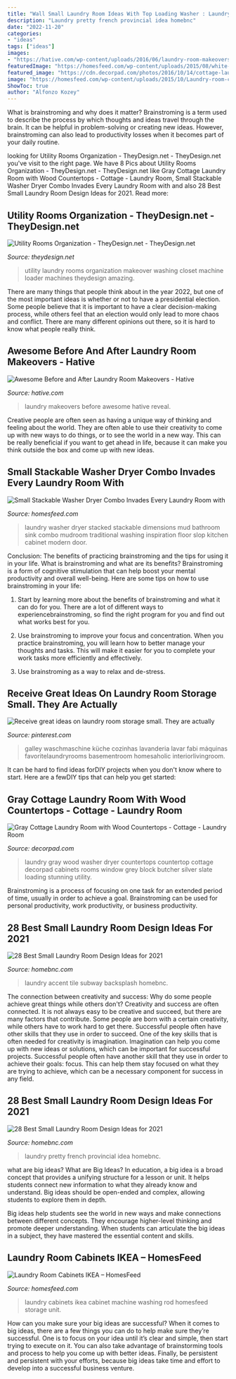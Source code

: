 ```yaml
---
title: "Wall Small Laundry Room Ideas With Top Loading Washer : Laundry Accent Tile Subway Backsplash Homebnc"
description: "Laundry pretty french provincial idea homebnc"
date: "2022-11-20"
categories:
- "ideas"
tags: ["ideas"]
images:
- "https://hative.com/wp-content/uploads/2016/06/laundry-room-makeovers/10-laundry-room-makeovers.jpg"
featuredImage: "https://homesfeed.com/wp-content/uploads/2015/08/white-laundry-room-idea-with-white-wooden-cabinetry-with-stainless-small-combo-washer-dryer-design-aside-glass-door-with-plaid-flooring.jpg"
featured_image: "https://cdn.decorpad.com/photos/2016/10/14/cottage-laundry-room-gray-cabinets-wood-counters.jpg"
image: "https://homesfeed.com/wp-content/uploads/2015/10/Laundry-room-cabinet-idea-by-IKEA-a-unit-of-washing-machine-a-unit-of-drying-machine-a-metal-rod-for-hanging-the-clean-clothes-a-rattan-storage-boxes-.jpg"
ShowToc: true
author: "Alfonzo Kozey"
---
```



What is brainstroming and why does it matter?
Brainstroming is a term used to describe the process by which thoughts and ideas travel through the brain. It can be helpful in problem-solving or creating new ideas. However, brainstroming can also lead to productivity losses when it becomes part of your daily routine.

	

		
looking for Utility Rooms Organization - TheyDesign.net - TheyDesign.net you've visit to the right page. We have 8 Pics about Utility Rooms Organization - TheyDesign.net - TheyDesign.net like Gray Cottage Laundry Room with Wood Countertops - Cottage - Laundry Room, Small Stackable Washer Dryer Combo Invades Every Laundry Room with and also 28 Best Small Laundry Room Design Ideas for 2021. Read more:
		
    
## Utility Rooms Organization - TheyDesign.net - TheyDesign.net

<img loading=lazy src="http://theydesign.net/wp-content/uploads/2017/07/laundry-room-closet-design-ideas-winda-7-furniture-with-regard-to-utility-rooms-organization-utility-rooms-organization.jpg" onerror="this.onerror=null;this.src='https://tse4.mm.bing.net/th?id=OIP.fKp1zffjTIJbaHFVgP8FDAHaLG&amp;pid=15.1';" alt="Utility Rooms Organization - TheyDesign.net - TheyDesign.net">

_Source: theydesign.net_

>utility laundry rooms organization makeover washing closet machine loader machines theydesign amazing. 

	

There are many things that people think about in the year 2022, but one of the most important ideas is whether or not to have a presidential election. Some people believe that it is important to have a clear decision-making process, while others feel that an election would only lead to more chaos and conflict. There are many different opinions out there, so it is hard to know what people really think.

    
## Awesome Before And After Laundry Room Makeovers - Hative

<img loading=lazy src="https://hative.com/wp-content/uploads/2016/06/laundry-room-makeovers/10-laundry-room-makeovers.jpg" onerror="this.onerror=null;this.src='https://tse3.mm.bing.net/th?id=OIP.HmxYsd1tgz_eev5jFSyXXAHaUB&amp;pid=15.1';" alt="Awesome Before and After Laundry Room Makeovers - Hative">

_Source: hative.com_

>laundry makeovers before awesome hative reveal. 

	

Creative people are often seen as having a unique way of thinking and feeling about the world. They are often able to use their creativity to come up with new ways to do things, or to see the world in a new way. This can be really beneficial if you want to get ahead in life, because it can make you think outside the box and come up with new ideas.

    
## Small Stackable Washer Dryer Combo Invades Every Laundry Room With

<img loading=lazy src="https://homesfeed.com/wp-content/uploads/2015/08/white-laundry-room-idea-with-white-wooden-cabinetry-with-stainless-small-combo-washer-dryer-design-aside-glass-door-with-plaid-flooring.jpg" onerror="this.onerror=null;this.src='https://tse3.mm.bing.net/th?id=OIP.l-Q-jla6DKjFN6zqou67GwHaE8&amp;pid=15.1';" alt="Small Stackable Washer Dryer Combo Invades Every Laundry Room with">

_Source: homesfeed.com_

>laundry washer dryer stacked stackable dimensions mud bathroom sink combo mudroom traditional washing inspiration floor slop kitchen cabinet modern door. 

	

Conclusion: The benefits of practicing brainstroming and the tips for using it in your life.
What is brainstroming and what are its benefits? Brainstroming is a form of cognitive stimulation that can help boost your mental productivity and overall well-being. Here are some tips on how to use brainstroming in your life: 
1. Start by learning more about the benefits of brainstroming and what it can do for you. There are a lot of different ways to experiencebrainstroming, so find the right program for you and find out what works best for you. 

2. Use brainstroming to improve your focus and concentration. When you practice brainstroming, you will learn how to better manage your thoughts and tasks. This will make it easier for you to complete your work tasks more efficiently and effectively. 

3. Use brainstroming as a way to relax and de-stress.

    
## Receive Great Ideas On Laundry Room Storage Small. They Are Actually

<img loading=lazy src="https://i.pinimg.com/736x/fd/ca/10/fdca1099c5b8d00da9f2b5ae67fb3905.jpg" onerror="this.onerror=null;this.src='https://tse4.mm.bing.net/th?id=OIP._q4Hwd0FnQT231RDUUZ_agAAAA&amp;pid=15.1';" alt="Receive great ideas on laundry room storage small. They are actually">

_Source: pinterest.com_

>galley waschmaschine küche cozinhas lavanderia lavar fabi máquinas favoritelaundryrooms basementroom homesaholic interiorlivingroom. 

	

It can be hard to find ideas forDIY projects when you don't know where to start. Here are a fewDIY tips that can help you get started: 

    
## Gray Cottage Laundry Room With Wood Countertops - Cottage - Laundry Room

<img loading=lazy src="https://cdn.decorpad.com/photos/2016/10/14/cottage-laundry-room-gray-cabinets-wood-counters.jpg" onerror="this.onerror=null;this.src='https://tse4.mm.bing.net/th?id=OIP.80dTwWImxG-jyP96Ta8ZaAHaLH&amp;pid=15.1';" alt="Gray Cottage Laundry Room with Wood Countertops - Cottage - Laundry Room">

_Source: decorpad.com_

>laundry gray wood washer dryer countertops countertop cottage decorpad cabinets rooms window grey block butcher silver slate loading stunning utility. 

	

Brainstroming is a process of focusing on one task for an extended period of time, usually in order to achieve a goal. Brainstroming can be used for personal productivity, work productivity, or business productivity.

    
## 28 Best Small Laundry Room Design Ideas For 2021

<img loading=lazy src="https://homebnc.com/homeimg/2017/09/22-small-laundry-room-design-ideas-homebnc.jpg" onerror="this.onerror=null;this.src='https://tse3.mm.bing.net/th?id=OIP.Ef8tnM0ACuKgJ2vp6JnvMwHaK1&amp;pid=15.1';" alt="28 Best Small Laundry Room Design Ideas for 2021">

_Source: homebnc.com_

>laundry accent tile subway backsplash homebnc. 

	

The connection between creativity and success: Why do some people achieve great things while others don't?
Creativity and success are often connected. It is not always easy to be creative and succeed, but there are many factors that contribute. Some people are born with a certain creativity, while others have to work hard to get there. Successful people often have other skills that they use in order to succeed. One of the key skills that is often needed for creativity is imagination. Imagination can help you come up with new ideas or solutions, which can be important for successful projects. Successful people often have another skill that they use in order to achieve their goals: focus. This can help them stay focused on what they are trying to achieve, which can be a necessary component for success in any field.

    
## 28 Best Small Laundry Room Design Ideas For 2021

<img loading=lazy src="https://homebnc.com/homeimg/2017/09/07-small-laundry-room-design-ideas-homebnc.jpg" onerror="this.onerror=null;this.src='https://tse3.mm.bing.net/th?id=OIP.b5mFWFuFi8sPZIfFV7CWTAHaK3&amp;pid=15.1';" alt="28 Best Small Laundry Room Design Ideas for 2021">

_Source: homebnc.com_

>laundry pretty french provincial idea homebnc. 

	

what are big ideas?
What are Big Ideas?
In education, a big idea is a broad concept that provides a unifying structure for a lesson or unit. It helps students connect new information to what they already know and understand. Big ideas should be open-ended and complex, allowing students to explore them in depth.

Big ideas help students see the world in new ways and make connections between different concepts. They encourage higher-level thinking and promote deeper understanding. When students can articulate the big ideas in a subject, they have mastered the essential content and skills.

    
## Laundry Room Cabinets IKEA – HomesFeed

<img loading=lazy src="https://homesfeed.com/wp-content/uploads/2015/10/Laundry-room-cabinet-idea-by-IKEA-a-unit-of-washing-machine-a-unit-of-drying-machine-a-metal-rod-for-hanging-the-clean-clothes-a-rattan-storage-boxes-.jpg" onerror="this.onerror=null;this.src='https://tse3.mm.bing.net/th?id=OIP.Xw-0xAWHzj3UaeTH0rvjlQHaJ4&amp;pid=15.1';" alt="Laundry Room Cabinets IKEA – HomesFeed">

_Source: homesfeed.com_

>laundry cabinets ikea cabinet machine washing rod homesfeed storage unit. 

	

How can you make sure your big ideas are successful?
When it comes to big ideas, there are a few things you can do to help make sure they’re successful. One is to focus on your idea until it’s clear and simple, then start trying to execute on it. You can also take advantage of brainstorming tools and process to help you come up with better ideas. Finally, be persistent and persistent with your efforts, because big ideas take time and effort to develop into a successful business venture.

